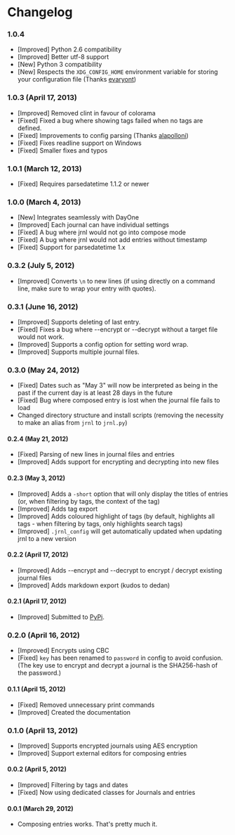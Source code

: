 Changelog
=========

### 1.0.4

* [Improved] Python 2.6 compatibility
* [Improved] Better utf-8 support
* [New] Python 3 compatibility
* [New] Respects the `XDG_CONFIG_HOME` environment variable for storing your configuration file (Thanks [evaryont](https://github.com/evaryont))

### 1.0.3 (April 17, 2013)

* [Improved] Removed clint in favour of colorama
* [Fixed] Fixed a bug where showing tags failed when no tags are defined.
* [Fixed] Improvements to config parsing (Thanks [alapolloni](https://github.com/alapolloni))
* [Fixed] Fixes readline support on Windows
* [Fixed] Smaller fixes and typos

### 1.0.1 (March 12, 2013)

* [Fixed] Requires parsedatetime 1.1.2 or newer

### 1.0.0 (March 4, 2013)

* [New] Integrates seamlessly with DayOne
* [Improved] Each journal can have individual settings
* [Fixed] A bug where jrnl would not go into compose mode
* [Fixed] A bug where jrnl would not add entries without timestamp
* [Fixed] Support for parsedatetime 1.x

### 0.3.2 (July 5, 2012)

* [Improved] Converts `\n` to new lines (if using directly on a command line, make sure to wrap your entry with quotes).

### 0.3.1 (June 16, 2012)

* [Improved] Supports deleting of last entry.
* [Fixed] Fixes a bug where --encrypt or --decrypt without a target file would not work.
* [Improved] Supports a config option for setting word wrap.
* [Improved] Supports multiple journal files.

### 0.3.0 (May 24, 2012)

* [Fixed] Dates such as "May 3" will now be interpreted as being in the past if the current day is at least 28 days in the future
* [Fixed] Bug where composed entry is lost when the journal file fails to load
* Changed directory structure and install scripts (removing the necessity to make an alias from `jrnl` to `jrnl.py`)

#### 0.2.4 (May 21, 2012)

* [Fixed] Parsing of new lines in journal files and entries
* [Improved] Adds support for encrypting and decrypting into new files

#### 0.2.3 (May 3, 2012)

* [Improved] Adds a `-short` option that will only display the titles of entries (or, when filtering by tags, the context of the tag)
* [Improved] Adds tag export
* [Improved] Adds coloured highlight of tags (by default, highlights all tags - when filtering by tags, only highlights search tags)
* [Improved] `.jrnl_config` will get automatically updated when updating jrnl to a new version

#### 0.2.2 (April 17, 2012)

* [Improved] Adds --encrypt and --decrypt to encrypt / decrypt existing journal files
* [Improved] Adds markdown export (kudos to dedan)

#### 0.2.1 (April 17, 2012)

* [Improved] Submitted to [PyPi](http://pypi.python.org/pypi/jrnl/0.2.1).

### 0.2.0 (April 16, 2012)

* [Improved] Encrypts using CBC
* [Fixed] `key` has been renamed to `password` in config to avoid confusion. (The key use to encrypt and decrypt a journal is the SHA256-hash of the password.)

#### 0.1.1 (April 15, 2012)

* [Fixed] Removed unnecessary print commands
* [Improved] Created the documentation

###  0.1.0 (April 13, 2012)

* [Improved] Supports encrypted journals using AES encryption
* [Improved] Support external editors for composing entries

#### 0.0.2 (April 5, 2012)

* [Improved] Filtering by tags and dates
* [Fixed] Now using dedicated classes for Journals and entries

#### 0.0.1 (March 29, 2012)

* Composing entries works. That's pretty much it.
